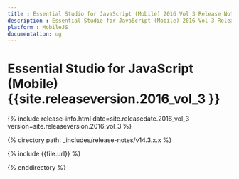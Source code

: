 ```yaml
---
title : Essential Studio for JavaScript (Mobile) 2016 Vol 3 Release Notes
description : Essential Studio for JavaScript (Mobile) 2016 Vol 3 Release Notes
platform : MobileJS
documentation: ug
---
```


# Essential Studio for JavaScript (Mobile) {{site.releaseversion.2016_vol_3 }} 

{% include release-info.html date=site.releasedate.2016_vol_3 version=site.releaseversion.2016_vol_3 %} 

{% directory path: _includes/release-notes/v14.3.x.x %}

{% include {{file.url}} %}

{% enddirectory %}